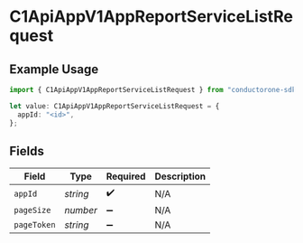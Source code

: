 # C1ApiAppV1AppReportServiceListRequest

## Example Usage

```typescript
import { C1ApiAppV1AppReportServiceListRequest } from "conductorone-sdk-typescript/sdk/models/operations";

let value: C1ApiAppV1AppReportServiceListRequest = {
  appId: "<id>",
};
```

## Fields

| Field              | Type               | Required           | Description        |
| ------------------ | ------------------ | ------------------ | ------------------ |
| `appId`            | *string*           | :heavy_check_mark: | N/A                |
| `pageSize`         | *number*           | :heavy_minus_sign: | N/A                |
| `pageToken`        | *string*           | :heavy_minus_sign: | N/A                |